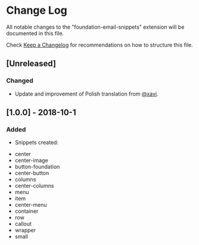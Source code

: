 # Change Log
All notable changes to the "foundation-email-snippets" extension will be documented in this file.

Check [Keep a Changelog](http://keepachangelog.com/) for recommendations on how to structure this file.

## [Unreleased]
### Changed
- Update and improvement of Polish translation from [@xavi](https://github.com/Franco-Taborda/Foundation-email-inky-snippets).

## [1.0.0] - 2018-10-1
### Added
- Snippets created:
 * center
 * center-image
 * button-foundation
 * center-button
 * columns
 * center-columns
 * menu
 * item
 * center-menu
 * container
 * row
 * callout
 * wrapper
 * small